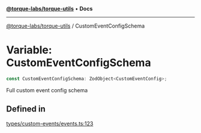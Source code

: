 [**@torque-labs/torque-utils**](../README.md) • **Docs**

***

[@torque-labs/torque-utils](../README.md) / CustomEventConfigSchema

# Variable: CustomEventConfigSchema

```ts
const CustomEventConfigSchema: ZodObject<CustomEventConfig>;
```

Full custom event config schema

## Defined in

[types/custom-events/events.ts:123](https://github.com/torque-labs/torque-utils/blob/fcba00c7b8994c0932484e8f489988b91291c603/types/custom-events/events.ts#L123)
